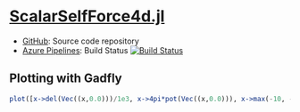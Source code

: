 # [ScalarSelfForce4d.jl](https://github.com/eschnett/ScalarSelfForce4d.jl)

* [GitHub](https://github.com/eschnett/ScalarSelfForce4d.jl): Source code repository
* [Azure
  Pipelines](https://dev.azure.com/schnetter/ScalarSelfForce4d.jl/_build):
  Build Status [![Build
  Status](https://dev.azure.com/schnetter/ScalarSelfForce4d.jl/_apis/build/status/eschnett.ScalarSelfForce4d.jl?branchName=master)](https://dev.azure.com/schnetter/ScalarSelfForce4d.jl/_build/latest?definitionId=1&branchName=master)



## Plotting with Gadfly

```Julia
plot([x->del(Vec((x,0.0)))/1e3, x->4pi*pot(Vec((x,0.0))), x->max(-10, -1/abs(x))], -1, 1, color=["delta", "potential", "1/r"])
```
